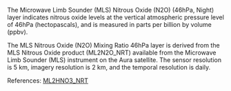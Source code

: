 The Microwave Limb Sounder (MLS) Nitrous Oxide (N2O) (46hPa, Night) layer indicates nitrous oxide levels at the vertical atmospheric pressure level of 46hPa (hectopascals), and is measured in parts per billion by volume (ppbv).

The MLS Nitrous Oxide (N2O) Mixing Ratio 46hPa layer is derived from the MLS Nitrous Oxide product (ML2N2O_NRT) available from the Microwave Limb Sounder (MLS) instrument on the Aura satellite. The sensor resolution is 5 km, imagery resolution is 2 km, and the temporal resolution is daily.

References: [ML2HNO3_NRT](https://disc.gsfc.nasa.gov/datasets/ML2HNO3_NRT_004/summary)